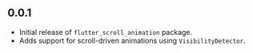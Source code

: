 ## 0.0.1

- Initial release of `flutter_scroll_animation` package.
- Adds support for scroll-driven animations using `VisibilityDetector`.
